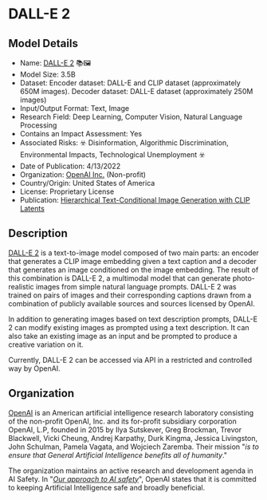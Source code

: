 # DALL-E 2

## Model Details

- Name: [DALL-E 2](https://openai.com/dall-e-2/) 📚🖼️
- Model Size: 3.5B
- Dataset: Encoder dataset: DALL-E and CLIP dataset (approximately 650M images). Decoder dataset: DALL-E dataset (approximately 250M images)
- Input/Output Format: Text, Image
- Research Field: Deep Learning, Computer Vision, Natural Language Processing
- Contains an Impact Assessment: Yes
- Associated Risks: ☣️ Disinformation, Algorithmic Discrimination, Environmental Impacts, Technological Unemployment ☣️
- Date of Publication: 4/13/2022
- Organization: [OpenAI Inc.](https://openai.com/) (Non-profit)
- Country/Origin: United States of America
- License: Proprietary License
- Publication: [Hierarchical Text-Conditional Image Generation with CLIP Latents](https://arxiv.org/abs/2204.06125)

## Description

[DALL-E 2](https://openai.com/dall-e-2) is a text-to-image model composed of two main parts: an encoder that generates a CLIP image embedding given a text caption and a decoder that generates an image conditioned on the image embedding. The result of this combination is DALL-E 2, a multimodal model that can generate photo-realistic images from simple natural language prompts. DALL-E 2 was trained on pairs of images and their corresponding captions drawn from a combination of publicly available sources and sources licensed by OpenAI.

In addition to generating images based on text description prompts, DALL-E 2 can modify existing images as prompted using a text description. It can also take an existing image as an input and be prompted to produce a creative variation on it. 

Currently, DALL-E 2 can be accessed via API in a restricted and controlled way by OpenAI.

## Organization

[OpenAI](https://openai.com/) is an American artificial intelligence research laboratory consisting of the non-profit OpenAI, Inc. and its for-profit subsidiary corporation OpenAI, L.P, founded in 2015 by Ilya Sutskever, Greg Brockman, Trevor Blackwell, Vicki Cheung, Andrej Karpathy, Durk Kingma, Jessica Livingston, John Schulman, Pamela Vagata, and Wojciech Zaremba. Their mission "_is to ensure that General Artificial Intelligence benefits all of humanity_."  
  
The organization maintains an active research and development agenda in AI Safety. In "_[Our approach to AI safety](https://openai.com/blog/our-approach-to-ai-safety)_", OpenAI states that it is committed to keeping Artificial Intelligence safe and broadly beneficial. 

